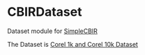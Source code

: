 # CBIRDataset
Dataset module for [SimpleCBIR](https://github.com/LionTao/SimpleCBIR)

The Dataset is [Corel 1k and Corel 10k Dataset](http://wang.ist.psu.edu/docs/related/)